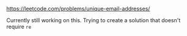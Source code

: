 https://leetcode.com/problems/unique-email-addresses/

Currently still working on this. Trying to create a solution that doesn't require `re`
